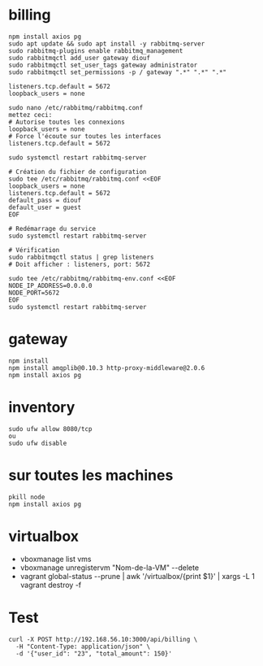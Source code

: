 # billing
```
npm install axios pg
sudo apt update && sudo apt install -y rabbitmq-server
sudo rabbitmq-plugins enable rabbitmq_management
sudo rabbitmqctl add_user gateway diouf
sudo rabbitmqctl set_user_tags gateway administrator
sudo rabbitmqctl set_permissions -p / gateway ".*" ".*" ".*"
```
```
listeners.tcp.default = 5672
loopback_users = none
```
```
sudo nano /etc/rabbitmq/rabbitmq.conf
mettez ceci:
# Autorise toutes les connexions
loopback_users = none
# Force l'écoute sur toutes les interfaces
listeners.tcp.default = 5672
```
```
sudo systemctl restart rabbitmq-server
```
```
# Création du fichier de configuration
sudo tee /etc/rabbitmq/rabbitmq.conf <<EOF
loopback_users = none
listeners.tcp.default = 5672
default_pass = diouf
default_user = guest
EOF

# Redémarrage du service
sudo systemctl restart rabbitmq-server

# Vérification
sudo rabbitmqctl status | grep listeners
# Doit afficher : listeners, port: 5672
```
```
sudo tee /etc/rabbitmq/rabbitmq-env.conf <<EOF
NODE_IP_ADDRESS=0.0.0.0
NODE_PORT=5672
EOF
sudo systemctl restart rabbitmq-server
```

# gateway
```
npm install
npm install amqplib@0.10.3 http-proxy-middleware@2.0.6
npm install axios pg
```

# inventory
```
sudo ufw allow 8080/tcp
ou
sudo ufw disable
```

# sur toutes les machines
```
pkill node
npm install axios pg
```

# virtualbox
- vboxmanage list vms
- vboxmanage unregistervm "Nom-de-la-VM" --delete
- vagrant global-status --prune | awk '/virtualbox/{print $1}' | xargs -L 1 vagrant destroy -f

# Test
```
curl -X POST http://192.168.56.10:3000/api/billing \
  -H "Content-Type: application/json" \
  -d '{"user_id": "23", "total_amount": 150}'
```